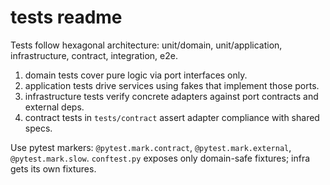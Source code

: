 # tests readme

Tests follow hexagonal architecture: unit/domain, unit/application, infrastructure, contract, integration, e2e.

1. domain tests cover pure logic via port interfaces only.
2. application tests drive services using fakes that implement those ports.
3. infrastructure tests verify concrete adapters against port contracts and external deps.
4. contract tests in `tests/contract` assert adapter compliance with shared specs.

Use pytest markers: `@pytest.mark.contract`, `@pytest.mark.external`, `@pytest.mark.slow`.
`conftest.py` exposes only domain-safe fixtures; infra gets its own fixtures.
